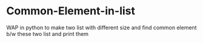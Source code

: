 # Common-Element-in-list
 WAP in python to make two list with different size and  find common element b/w these two list and print them

